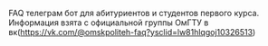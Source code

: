 FAQ телеграм бот для абитуриентов и студентов первого курса. Информация взята с официальной группы ОмГТУ в вк(https://vk.com/@omskpoliteh-faq?ysclid=lw81hlqgoj10326513)
